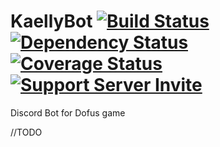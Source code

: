 # KaellyBot [![Build Status](https://travis-ci.org/Kaysoro/KaellyBot.svg?branch=master)](https://travis-ci.org/Kaysoro/KaellyBot) [![Dependency Status](https://www.versioneye.com/user/projects/587eb975452b8300313609ee/badge.svg?style=flat-square)](https://www.versioneye.com/user/projects/587eb975452b8300313609ee) [![Coverage Status](https://coveralls.io/repos/github/Kaysoro/KaellyBot/badge.svg?branch=master)](https://coveralls.io/github/Kaysoro/KaellyBot?branch=master) [![Support Server Invite](https://img.shields.io/badge/Join-KaellyBOT-7289DA.svg?style=flat-square)](https://discord.gg/CyJCFDk)
Discord Bot for Dofus game

//TODO
